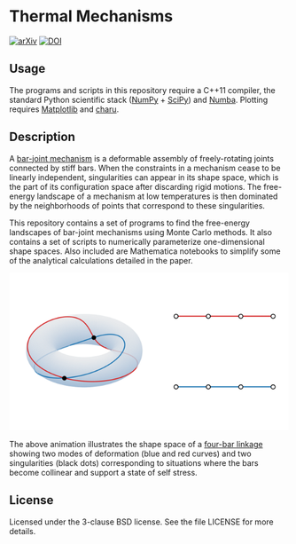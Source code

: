 Thermal Mechanisms
==================

[![arXiv](https://shields.io/badge/arXiv-2112.04279-b31b1b)](http://arxiv.org/abs/2112.04279)
[![DOI](https://shields.io/badge/DOI-10.1103/PhysRevLett.128.208005-517e66)](https://doi.org/10.1103/PhysRevLett.128.208005)

Usage
-----

The programs and scripts in this repository require a C++11 compiler,
the standard Python scientific stack ([NumPy][numpy] + [SciPy][scipy])
and [Numba][numba].  Plotting requires [Matplotlib][mpl] and
[charu][charu].

Description
-----------

A [bar-joint mechanism][mech] is a deformable assembly of
freely-rotating joints connected by stiff bars.  When the constraints in
a mechanism cease to be linearly independent, singularities can appear
in its shape space, which is the part of its configuration space after
discarding rigid motions.  The free-energy landscape of a mechanism at
low temperatures is then dominated by the neighborhoods of points that
correspond to these singularities.

This repository contains a set of programs to find the free-energy
landscapes of bar-joint mechanisms using Monte Carlo methods.  It also
contains a set of scripts to numerically parameterize one-dimensional
shape spaces.  Also included are Mathematica notebooks to simplify some
of the analytical calculations detailed in the paper.

<p align="center">
  <img src="https://raw.githubusercontent.com/manu-mannattil/assets/master/thermmech/4bar.gif" alt="Four-bar linkage animation"/>
</p>

The above animation illustrates the shape space of a [four-bar
linkage][4bar] showing two modes of deformation (blue and red curves)
and two singularities (black dots) corresponding to situations where the
bars become collinear and support a state of self stress.

License
-------

Licensed under the 3-clause BSD license. See the file LICENSE for more
details.

[4bar]: https://en.wikipedia.org/wiki/Four-bar_linkage
[mech]: https://en.wikipedia.org/wiki/Mechanism_(engineering)
[charu]: https://github.com/manu-mannattil/charu
[mpl]: https://matplotlib.org
[numba]: https://numba.pydata.org
[numpy]: https://numpy.org
[scipy]: https://scipy.org
